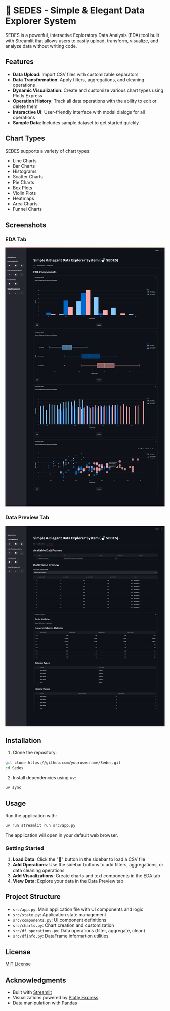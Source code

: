 # 🚽 SEDES - Simple & Elegant Data Explorer System

SEDES is a powerful, interactive Exploratory Data Analysis (EDA) tool built with Streamlit that allows users to easily upload, transform, visualize, and analyze data without writing code.

## Features

- **Data Upload**: Import CSV files with customizable separators
- **Data Transformation**: Apply filters, aggregations, and cleaning operations
- **Dynamic Visualization**: Create and customize various chart types using Plotly Express
- **Operation History**: Track all data operations with the ability to edit or delete them
- **Interactive UI**: User-friendly interface with modal dialogs for all operations
- **Sample Data**: Includes sample dataset to get started quickly

## Chart Types

SEDES supports a variety of chart types:
- Line Charts
- Bar Charts
- Histograms
- Scatter Charts
- Pie Charts
- Box Plots
- Violin Plots
- Heatmaps
- Area Charts
- Funnel Charts

## Screenshots

### EDA Tab
![EDA Tab](img/eda.png)

### Data Preview Tab
![Data Preview Tab](img/data_prev.png)


## Installation

1. Clone the repository:
```bash
git clone https://github.com/yourusername/Sedes.git
cd Sedes
```

2. Install dependencies using uv:
```bash
uv sync
```

## Usage

Run the application with:
```bash
uv run streamlit run src/app.py
```

The application will open in your default web browser.

### Getting Started

1. **Load Data**: Click the "📂" button in the sidebar to load a CSV file
2. **Add Operations**: Use the sidebar buttons to add filters, aggregations, or data cleaning operations
3. **Add Visualizations**: Create charts and text components in the EDA tab
4. **View Data**: Explore your data in the Data Preview tab

## Project Structure

- `src/app.py`: Main application file with UI components and logic
- `src/state.py`: Application state management
- `src/components.py`: UI component definitions
- `src/charts.py`: Chart creation and customization
- `src/df_operations.py`: Data operations (filter, aggregate, clean)
- `src/dfinfo.py`: DataFrame information utilities

## License

[MIT License](LICENSE)


## Acknowledgments

- Built with [Streamlit](https://streamlit.io/)
- Visualizations powered by [Plotly Express](https://plotly.com/python/plotly-express/)
- Data manipulation with [Pandas](https://pandas.pydata.org/)